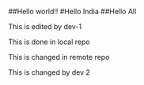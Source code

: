 ##Hello world!!
#Hello India
##Hello All

This is edited by dev-1

This is done in local repo

This is changed in remote repo

This is changed by dev 2

